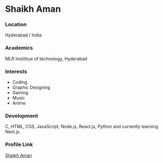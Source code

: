 # Shaikh Aman

### Location

Hyderabad / India

### Academics

MLR Instititue of technology, Hyderabad

### Interests

- Coding
- Graphic Designing
- Gaming
- Music
- Anime

### Development

C, HTML, CSS, JavaScript, Node.js, React.js, Python and currently learning Next.js.

### Profile Link

[Shaikh Aman](https://github.com/ShaikhAman01)
